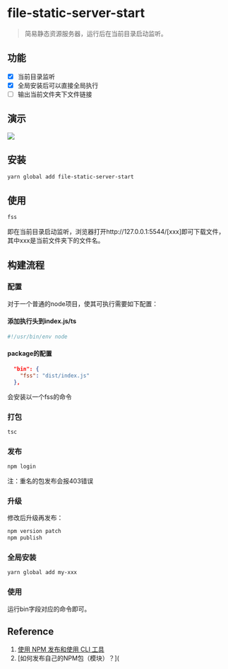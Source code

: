 # file-static-server-start

> 简易静态资源服务器，运行后在当前目录启动监听。

## 功能

- [x] 当前目录监听
- [x] 全局安装后可以直接全局执行
- [ ] 输出当前文件夹下文件链接

## 演示

![](./run.png)

## 安装

```sh
yarn global add file-static-server-start
```

## 使用

```sh
fss
```

即在当前目录启动监听，浏览器打开http://127.0.0.1:5544/[xxx]即可下载文件，其中xxx是当前文件夹下的文件名。

## 构建流程

### 配置

对于一个普通的node项目，使其可执行需要如下配置：

#### 添加执行头到index.js/ts

```sh
#!/usr/bin/env node
```

#### package的配置

```json
  "bin": {
    "fss": "dist/index.js"
  },
```

会安装以一个fss的命令

### 打包

```sh
tsc
```

### 发布

```sh
npm login
```

注：重名的包发布会报403错误

### 升级

修改后升级再发布：

```sh
npm version patch
npm publish
```

### 全局安装

```sh
yarn global add my-xxx
```

### 使用

运行bin字段对应的命令即可。

## Reference

1. [使用 NPM 发布和使用 CLI 工具](https://juejin.cn/post/6844904153030852621)
2. [如何发布自己的NPM包（模块）？](